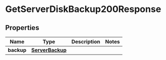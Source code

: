 

# GetServerDiskBackup200Response


## Properties

| Name | Type | Description | Notes |
|------------ | ------------- | ------------- | -------------|
|**backup** | [**ServerBackup**](ServerBackup.md) |  |  |



